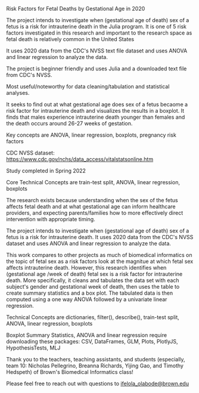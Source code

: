 Risk Factors for Fetal Deaths by Gestational Age in 2020

The project intends to investigate when (gestational age of death) sex of a fetus is a risk for intrauterine death in the Julia program. It is one of 5 risk factors investigated in this research and important to the research space as fetal death is relatively common in the United States

It uses 2020 data from the CDC's NVSS text file dataset and uses ANOVA and linear regression to analyze the data. 

The project is beginner friendly and uses Julia and a downloaded text file from CDC's NVSS. 

Most useful/noteworthy for data cleaning/tabulation and statistical analyses.

It seeks to find out at what gestational age does sex of a fetus becaome a risk factor for intrauterine death and 
visualizes the results in a boxplot. It finds that males experience intrauterine death younger than females and the 
death occurs around 26-27 weeks of gestation. 

Key concepts are ANOVA, linear regression, boxplots, pregnancy risk factors

CDC NVSS dataset: https://www.cdc.gov/nchs/data_access/vitalstatsonline.htm


Study completed in Spring 2022 

Core Technical Concepts are train-test split, ANOVA, linear regression, boxplots

The research exists because understanding when the sex of the fetus affects fetal death and at what gestational age 
can inform healthcare providers, and expecting parents/families how to more effectively direct intervention with 
appropriate timing. 

The project intends to investigate when (gestational age of death) sex of a fetus is a risk for intrauterine death. 
It uses 2020 data from the CDC's NVSS dataset and uses ANOVA and linear regression to analyze the data. 

This work compares to other projects as much of biomedical informatics on the topic of fetal sex as a risk factors 
look at the magnitue at which fetal sex affects intrauterine death. However, this research identifies when (gestational 
age /week of death) fetal sex is a risk factor for intrauterine death. More specifically, it cleans and tabulates the data set with each subject's gender and gestational week of death, then uses the table to create summary statistics and a box plot. The tabulated data is then computed using a one way ANOVA followed by a univariate linear regression. 

Technical Concepts are dictionaries, filter(), describe(), train-test split, ANOVA, linear regression, boxplots

Boxplot Summary Statistics, ANOVA and linear regression require downloading these packages: CSV, DataFrames, GLM, Plots, PlotlyJS, HypothesisTests, MLJ

Thank you to the teachers, teaching assistants, and students (especially, team 10: Nicholas Pellegrino, Breanna Richards, Yijing Gao, and Timothy Hedspeth) of Brown's Biomedical Informatics class!

Please feel free to reach out with questions to ifelola_olabode@brown.edu

